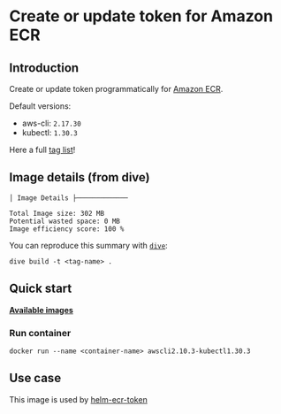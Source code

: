 # Create or update token for Amazon ECR

## Introduction

Create or update token programmatically for [Amazon ECR](https://aws.amazon.com/en/ecr/).

Default versions:

* aws-cli: `2.17.30`
* kubectl: `1.30.3`

Here a full [tag list](https://hub.docker.com/repository/docker/devopsiaci/ecr-token/tags?page=1&ordering=last_updated)!

## Image details (from dive)

```text
│ Image Details ├─────────────

Total Image size: 302 MB
Potential wasted space: 0 MB
Image efficiency score: 100 %
```

You can reproduce this summary with [`dive`](https://github.com/wagoodman/dive):

```command
dive build -t <tag-name> .
```

## Quick start

[**Available images**](https://hub.docker.com/r/devopsiaci/ecr-token/tags)

### Run container

```command
docker run --name <container-name> awscli2.10.3-kubectl1.30.3
```

## Use case

This image is used by [helm-ecr-token](https://github.com/devops-ia/helm-charts/tree/main/charts/ecr-registry)
